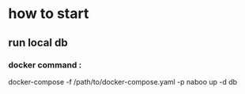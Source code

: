 

# how to start

## run local db
### docker command :
docker-compose -f /path/to/docker-compose.yaml -p naboo up -d db
